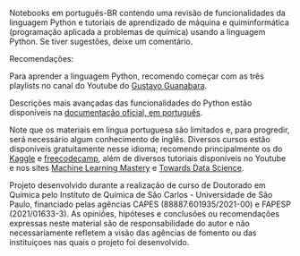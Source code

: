 Notebooks em português-BR contendo uma revisão de funcionalidades da linguagem Python e tutoriais de aprendizado de máquina e quiminformática (programação aplicada a problemas de química) usando a linguagem Python.
Se tiver sugestões, deixe um comentário.

Recomendações: 

Para aprender a linguagem Python, recomendo começar com as três playlists no canal do Youtube do [Gustavo Guanabara](https://www.youtube.com/watch?v=S9uPNppGsGo&list=PLHz_AreHm4dlKP6QQCekuIPky1CiwmdI6).

Descrições mais avançadas das funcionalidades do Python estão disponíveis na [documentação oficial, em português](https://docs.python.org/pt-br/3/).

Note que os materiais em língua portuguesa são limitados e, para progredir, será necessário algum conhecimento de inglês. 
Diversos cursos estão disponíveis gratuitamente nesse idioma; recomendo principalmente os do [Kaggle](https://www.kaggle.com/learn) e [freecodecamp](https://www.freecodecamp.org/), além de diversos tutoriais disponíveis no Youtube e nos sites [Machine Learning Mastery](https://machinelearningmastery.com/) e [Towards Data Science](https://www.towardsdatascience.com/).

Projeto desenvolvido durante a realização de curso de Doutorado em Química pelo Instituto de Química de São Carlos - Universidade de São Paulo, financiado pelas agências CAPES (88887.601935/2021-00) e FAPESP (2021/01633-3). As opiniões, hipóteses e conclusões ou recomendações expressas neste material são de responsabilidade do autor e não necessariamente refletem a visão das agências de fomento ou das instituiçoes nas quais o projeto foi desenvolvido.
